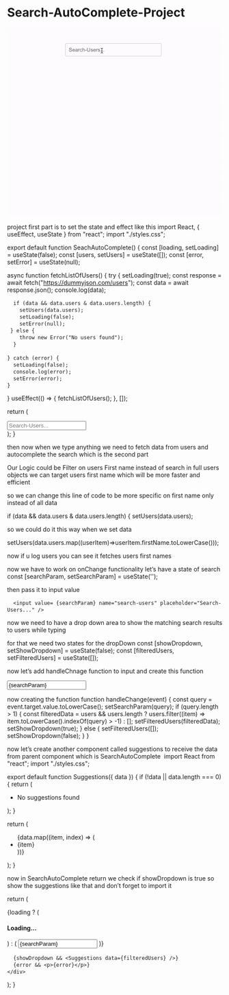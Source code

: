 # Search-AutoComplete-Project

![Search-AutoComplete-Project](Search-AutoComplete.gif)


project first part is to set the state and effect like this
import React, { useEffect, useState } from "react";
import "./styles.css";

export default function SeachAutoComplete() {
  const [loading, setLoading] = useState(false);
  const [users, setUsers] = useState([]);
  const [error, setError] = useState(null);

  async function fetchListOfUsers() {
    try {
      setLoading(true);
      const response = await fetch("https://dummyjson.com/users");
      const data = await response.json();
      console.log(data);

      if (data && data.users & data.users.length) {
        setUsers(data.users);
        setLoading(false);
        setError(null);
     } else {
        throw new Error("No users found");
      }

    } catch (error) {
      setLoading(false);
      console.log(error);
      setError(error);
    }
  }
  useEffect(() => {
    fetchListOfUsers();
  }, []);

  return (
    <div className="search-autocomplete-container">
      <input name="search-users" placeholder="Search-Users..." />
    </div>
  );
}

then now when we type anything we need to fetch data from users and autocomplete the search which is the second part

Our Logic could be Filter on users First name instead of search in full users objects we can target users first name which will be more faster and efficient

so we can change this line of code to be more specific on first name only instead of all data

  if (data && data.users & data.users.length) {
        setUsers(data.users);

so we could do it this way when we set data

setUsers(data.users.map((userItem)=>userItem.firstName.toLowerCase()));

now if u log users you can see it fetches users first names 

now we have to work on onChange functionality 
let’s have a state of search
  const [searchParam, setSearchParam] = useState('');

then pass it to input value

      <input value= {searchParam} name="search-users" placeholder="Search-Users..." />



now we need to have a drop down area to show the matching search results to users while typing 

for that we need two states for the dropDown
 const [showDropdown, setShowDropdown] = useState(false);
  const [filteredUsers, setFilteredUsers] = useState([]);
  

now let’s add handleChnage function to input and create this function

  <input
      onChange={handleChange}
        value={searchParam}
        name="search-users"
        placeholder="Search-Users..."
      />
    </div>

now creating the function 
  function handleChange(event) {
    const query = event.target.value.toLowerCase();
    setSearchParam(query);
    if (query.length > 1) {
      const filteredData =
        users && users.length
          ? users.filter((item) => item.toLowerCase().indexOf(query) > -1)
          : [];
      setFilteredUsers(filteredData);
      setShowDropdown(true);
    } else {
      setFilteredUsers([]);
      setShowDropdown(false);
    }
  }

now let’s create another component called suggestions to receive the data from parent component which is SearchAutoComplete 
import React from "react";
import "./styles.css";

export default function Suggestions({ data }) {
  if (!data || data.length === 0) {
    return (
      <ul>
        <li className="no-suggestions">No suggestions found</li>
      </ul>
    );
  }

  return (
    <ul>
      {data.map((item, index) => (
        <li key={index}>{item}</li>
      ))}
    </ul>
  );
}

now in SearchAutoComplete return we check if showDropdown is true so show the suggestions like that and don’t forget to import it


  return (
    <div className="search-autocomplete-container">
      {loading ? (
        <h4>Loading...</h4>
      ) : (
        <input
          onChange={handleChange}
          value={searchParam}
          name="search-users"
          placeholder="Search-Users..."
        />
      )}

      {showDropdown && <Suggestions data={filteredUsers} />}
      {error && <p>{error}</p>}
    </div>
  );
}
